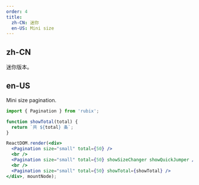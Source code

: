 ```yaml
---
order: 4
title:
  zh-CN: 迷你
  en-US: Mini size
---
```


## zh-CN

迷你版本。

## en-US

Mini size pagination.

````jsx
import { Pagination } from 'rubix';

function showTotal(total) {
  return `共 ${total} 条`;
}

ReactDOM.render(<div>
  <Pagination size="small" total={50} />
  <br />
  <Pagination size="small" total={50} showSizeChanger showQuickJumper />
  <br />
  <Pagination size="small" total={50} showTotal={showTotal} />
</div>, mountNode);
````
